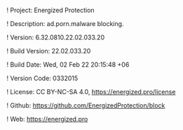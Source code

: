 ! Project: Energized Protection

! Description: ad.porn.malware blocking.

! Version: 6.32.0810.22.02.033.20

! Build Version: 22.02.033.20

! Build Date: Wed, 02 Feb 22 20:15:48 +06

! Version Code: 0332015

! License: CC BY-NC-SA 4.0, https://energized.pro/license

! Github: https://github.com/EnergizedProtection/block

! Web: https://energized.pro
